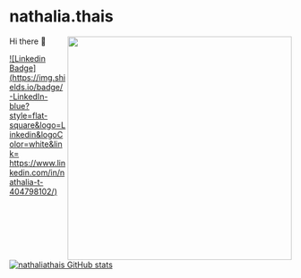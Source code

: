 # nathalia.thais
Hi there 👋
<img align="right" width="400" height="400" src="![image](https://user-images.githubusercontent.com/72810889/122482560-2f00c600-cfa7-11eb-904f-7b17f1f8fb6e.png)">


[![Linkedin Badge](https://img.shields.io/badge/-LinkedIn-blue?style=flat-square&logo=Linkedin&logoColor=white&link= https://www.linkedin.com/in/nathalia-t-404798102/)]( https://www.linkedin.com/in/nathalia-t-404798102/)


[![nathaliathais GitHub stats](https://github-readme-stats.vercel.app/api?username=nathaliathais)](https://github.com/nathaliathais/github-readme-stats)
